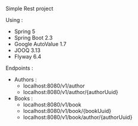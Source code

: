 Simple Rest project

Using :
- Spring 5
- Spring Boot 2.3
- Google AutoValue 1.7
- JOOQ 3.13
- Flyway 6.4

Endpoints :
  - Authors :
    - localhost:8080/v1/author
    - localhost:8080/v1/author/{authorUuid}
  - Books :   
    - localhost:8080/v1/book
    - localhost:8080/v1/book/{bookUuid}
    - localhost:8080/v1/book/author/{authorUuid}
